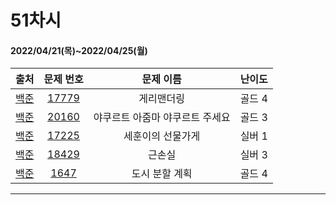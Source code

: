 # 51차시
#### 2022/04/21(목)~2022/04/25(월)

|               출처               |                   문제 번호                    |     문제 이름      | 난이도 |
| :------------------------------: | :--------------------------------------------: | :----------------: | :----: |
| [백준](https://www.acmicpc.net/) | [17779](https://www.acmicpc.net/problem/17779) | 게리맨더링 | 골드 4 |
| [백준](https://www.acmicpc.net/) | [20160](https://www.acmicpc.net/problem/20160) | 야쿠르트 아줌마 야쿠르트 주세요 | 골드 3 |
| [백준](https://www.acmicpc.net/) | [17225](https://www.acmicpc.net/problem/17225) | 세훈이의 선물가게 | 실버 1 |
| [백준](https://www.acmicpc.net/) | [18429](https://www.acmicpc.net/problem/18429) | 근손실 | 실버 3 |
| [백준](https://www.acmicpc.net/) | [1647](https://www.acmicpc.net/problem/1647) | 도시 분할 계획 | 골드 4 |


---

